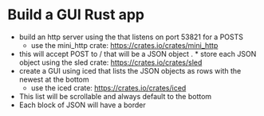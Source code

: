 # Build a GUI Rust app
* build an http server using the that listens on port 53821 for a POSTS
  * use the mini_http crate: https://crates.io/crates/mini_http
* this will accept POST to / that will be a JSON object
 . * store each JSON object using the sled crate: https://crates.io/crates/sled
* create a GUI using iced that lists the JSON objects as rows with the newest at the bottom
  * use the iced crate: https://crates.io/crates/iced
* This list will be scrollable and always default to the bottom
* Each block of JSON will have a border